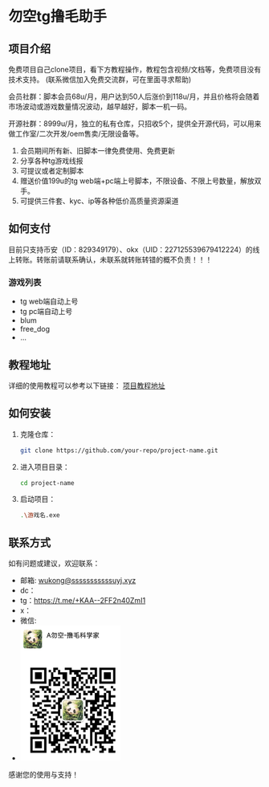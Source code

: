 # 勿空tg撸毛助手

## 项目介绍
免费项目自己clone项目，看下方教程操作，教程包含视频/文档等，免费项目没有技术支持。 (联系微信加入免费交流群，可在里面寻求帮助)

会员社群：脚本会员68u/月，用户达到50人后涨价到118u/月，并且价格将会随着市场波动或游戏数量情况波动，越早越好，脚本一机一码。

开源社群：8999u/月，独立的私有仓库，只招收5个，提供全开源代码，可以用来做工作室/二次开发/oem售卖/无限设备等。

1. 会员期间所有新、旧脚本一律免费使用、免费更新
2. 分享各种tg游戏线报
3. 可提议或者定制脚本
4. 赠送价值199u的tg web端+pc端上号脚本，不限设备、不限上号数量，解放双手。
5. 可提供三件套、kyc、ip等各种低价高质量资源渠道

## 如何支付
目前只支持币安（ID：829349179）、okx（UID：227125539679412224）的线上转账。转账前请联系确认，未联系就转账转错的概不负责！！！

### 游戏列表
- tg web端自动上号
- tg pc端自动上号
- blum
- free_dog
- ...

## 教程地址
详细的使用教程可以参考以下链接：
[项目教程地址](https://iiog6477o2f.feishu.cn/docx/C1TTdichWo1bBJxYDU4cKILTnqf?from=from_copylink)

## 如何安装

1. 克隆仓库：
    ```bash
    git clone https://github.com/your-repo/project-name.git
    ```
2. 进入项目目录：
    ```bash
    cd project-name
    ```
3. 启动项目：
    ```bash
    .\游戏名.exe
    ```

## 联系方式
如有问题或建议，欢迎联系：
- 邮箱: [wukong@sssssssssssuyj.xyz](mailto:your-email@example.com)
- dc：
- tg：https://t.me/+KAA--2FF2n40ZmI1
- x：
- 微信: 
- <img src="img.png" alt="联系微信" width="200">


感谢您的使用与支持！
